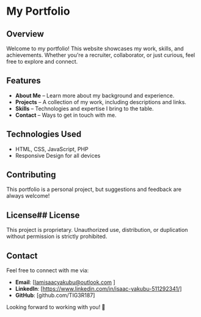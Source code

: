 # My Portfolio

## Overview
Welcome to my portfolio! This website showcases my work, skills, and achievements. Whether you're a recruiter, collaborator, or just curious, feel free to explore and connect.

## Features
- **About Me** – Learn more about my background and experience.
- **Projects** – A collection of my work, including descriptions and links.
- **Skills** – Technologies and expertise I bring to the table.
- **Contact** – Ways to get in touch with me.

  
## Technologies Used
- HTML, CSS, JavaScript, PHP
- Responsive Design for all devices

## Contributing
This portfolio is a personal project, but suggestions and feedback are always welcome!

## License## License
This project is proprietary. Unauthorized use, distribution, or duplication without permission is strictly prohibited.

## Contact
Feel free to connect with me via:
- **Email**: [Iamisaacyakubu@outlook.com ]
- **LinkedIn**: [https://www.linkedin.com/in/isaac-yakubu-511292341/]
- **GitHub**: [github.com/TIG3R187]

Looking forward to working with you! 🚀
